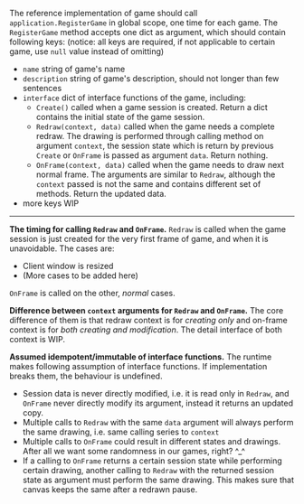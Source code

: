 The reference implementation of game should call `application.RegisterGame` in global
scope, one time for each game. The `RegisterGame` method accepts one dict as argument,
which should contain following keys: (notice: all keys are required, if not applicable
to certain game, use `null` value instead of omitting)
* `name` string of game's name
* `description` string of game's description, should not longer than few sentences
* `interface` dict of interface functions of the game, including:
  * `Create()` called when a game session is created. Return a dict contains the
    initial state of the game session.
  * `Redraw(context, data)` called when the game needs a complete redraw. The drawing
    is performed through calling method on argument `context`, the session state which
    is return by previous `Create` or `OnFrame` is passed as argument `data`. Return
    nothing.
  * `OnFrame(context, data)` called when the game needs to draw next normal frame. The
    arguments are similar to `Redraw`, although the `context` passed is not the same
    and contains different set of methods. Return the updated data.
* more keys WIP
  
----

**The timing for calling `Redraw` and `OnFrame`.** `Redraw` is called when the game
session is just created for the very first frame of game, and when it is unavoidable.
The cases are:
* Client window is resized
* (More cases to be added here)

`OnFrame` is called on the other, *normal* cases.

**Difference between `context` arguments for `Redraw` and `OnFrame`.** The core
difference of them is that redraw context is for *creating only* and on-frame 
context is for *both creating and modification*. The detail interface of both context
is WIP.

**Assumed idempotent/immutable of interface functions.** The runtime makes following 
assumption of interface functions. If implementation breaks them, the behaviour is 
undefined.
* Session data is never directly modified, i.e. it is read only in `Redraw`, and 
  `OnFrame` never directly modify its argument, instead it returns an updated copy.
* Multiple calls to `Redraw` with the same `data` argument will always perform the
  same drawing, i.e. same calling series to `context`
* Multiple calls to `OnFrame` could result in different states and drawings. After
  all we want some randomness in our games, right? ^_^
* If a calling to `OnFrame` returns a certain session state while performing certain
  drawing, another calling to `Redraw` with the returned session state as argument
  must perform the same drawing. This makes sure that canvas keeps the same after a
  redrawn pause.